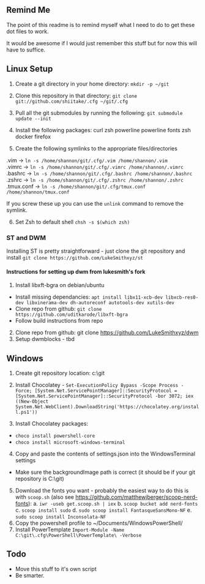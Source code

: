## Remind Me ##

The point of this readme is to remind myself what I need to do to get these dot files to work. 

It would be awesome if I would just remember this stuff but for now this will have to suffice. 

## Linux Setup ##

1. Create a git directory in your home directory:  `mkdir -p ~/git`
2. Clone this repository in that directory: `git clone git://github.com/shiitake/.cfg ~/git/.cfg`
3. Pull all the git submodules by running the following:    `git submodule update --init`
4. Install the following packages: 
	curl
	zsh
	powerline
	powerline fonts
	zsh
	docker
	firefox

5. Create the following symlinks to the appropriate files/directories

.vim ->  `ln -s /home/shannon/git/.cfg/.vim /home/shannon/.vim`  
.vimrc -> `ln -s /home/shannon/git/.cfg/.vimrc /home/shannon/.vimrc`  
.bashrc -> `ln -s /home/shannon/git/.cfg/.bashrc /home/shannon/.bashrc`  
.zshrc -> `ln -s /home/shannon/git/.cfg/.zshrc /home/shannon/.zshrc`  
.tmux.conf -> `ln -s /home/shannon/git/.cfg/tmux.conf /home/shannon/tmux.conf`  

If you screw these up you can use the `unlink` command to remove the symlink. 

6. Set Zsh to default shell `chsh -s $(which zsh)` 


### ST and DWM ###

Installing ST is pretty straightforward - just clone the git repository and install
`git clone https://github.com/LukeSmithxyz/st` 

#### Instructions for setting up dwm from lukesmith's fork 
1. Install libxft-bgra on debian/ubuntu 
  * Install missing dependancies: `apt install libx11-xcb-dev libxcb-res0-dev libxinerama-dev dh-autoreconf autotools-dev xutils-dev` 
  * Clone repo from github:   `git clone https://github.com/uditkarode/libxft-bgra` 
  * Follow build instructions from repo 

2. Clone repo from github:   git clone https://github.com/LukeSmithxyz/dwm 
3. Setup dwmblocks - tbd


## Windows ##

1. Create git repository location: c:\git

2. Install Chocolatey - 
  `Set-ExecutionPolicy Bypass -Scope Process -Force; [System.Net.ServicePointManager]::SecurityProtocol = [System.Net.ServicePointManager]::SecurityProtocol -bor 3072; iex ((New-Object System.Net.WebClient).DownloadString('https://chocolatey.org/install.ps1'))`

3. Install Chocolatey packages: 
  * `choco install powershell-core`
  * `choco install microsoft-windows-terminal`

4. Copy and paste the contents of settings.json into the WindowsTerminal settings
  * Make sure the backgroundImage path is correct (it should be if your git repository is C:\git) 

5. Download the fonts you want - probably the easiest way to do this is with `scoop.sh` (also see https://github.com/matthewjberger/scoop-nerd-fonts):
	a. `iwr -useb get.scoop.sh | iex`
	b. `scoop bucket add nerd-fonts`
	c. `scoop install sudo`
	d. `sudo scoop install FantasqueSansMono-NF`
	e. `sudo scoop install Inconsolata-NF`
6. Copy the powershell profile to ~/Documents/WindowsPowerShell/
7. Install PowerTemplate `Import-Module -Name C:\git\.cfg\PowerShell\PowerTemplate\ -Verbose`


## Todo ##
* Move this stuff to it's own script
* Be smarter. 



